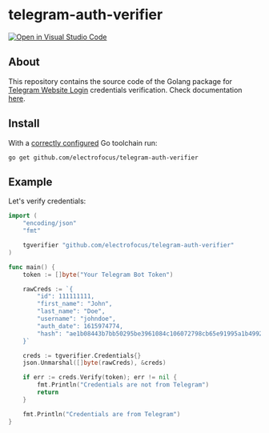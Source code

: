 # telegram-auth-verifier

[![Open in Visual Studio Code](https://open.vscode.dev/badges/open-in-vscode.svg)](https://open.vscode.dev/electrofocus/telegram-auth-verifier)

## About

This repository contains the source code of the Golang package for [Telegram Website Login](https://core.telegram.org/widgets/login#checking-authorization) credentials verification. Check documentation [here](https://pkg.go.dev/github.com/electrofocus/telegram-auth-verifier).


## Install
With a [correctly configured](https://golang.org/doc/install#testing) Go toolchain run:

```
go get github.com/electrofocus/telegram-auth-verifier
```

## Example

Let's verify credentials:

```go
import (
	"encoding/json"
	"fmt"

	tgverifier "github.com/electrofocus/telegram-auth-verifier"
)

func main() {
	token := []byte("Your Telegram Bot Token")

	rawCreds := `{
		"id": 111111111,
		"first_name": "John",
		"last_name": "Doe",
		"username": "johndoe",
		"auth_date": 1615974774,
		"hash": "ae1b08443b7bb50295be3961084c106072798cb65e91995a1b49927cd4cc5b0c"
	}`

	creds := tgverifier.Credentials{}
	json.Unmarshal([]byte(rawCreds), &creds)

	if err := creds.Verify(token); err != nil {
		fmt.Println("Credentials are not from Telegram")
		return
	}

	fmt.Println("Credentials are from Telegram")
}
```